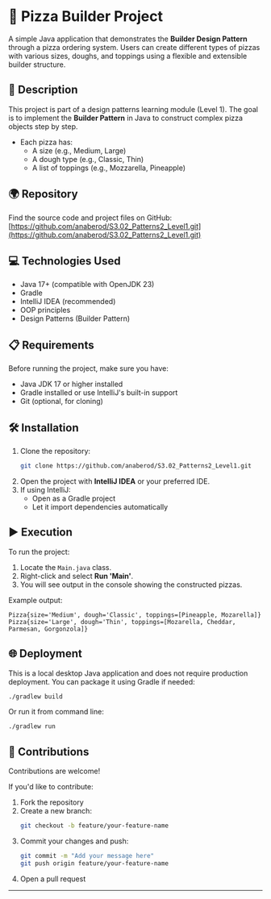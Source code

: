 # 🍕 Pizza Builder Project

A simple Java application that demonstrates the **Builder Design Pattern** through a pizza ordering system. Users can create different types of pizzas with various sizes, doughs, and toppings using a flexible and extensible builder structure.

## 📄 Description

This project is part of a design patterns learning module (Level 1). The goal is to implement the **Builder Pattern** in Java to construct complex pizza objects step by step.

- Each pizza has:
  - A size (e.g., Medium, Large)
  - A dough type (e.g., Classic, Thin)
  - A list of toppings (e.g., Mozzarella, Pineapple)

## 🌍 Repository

Find the source code and project files on GitHub:  
[https://github.com/anaberod/S3.02_Patterns2_Level1.git](https://github.com/anaberod/S3.02_Patterns2_Level1.git)

## 💻 Technologies Used

- Java 17+ (compatible with OpenJDK 23)
- Gradle
- IntelliJ IDEA (recommended)
- OOP principles
- Design Patterns (Builder Pattern)

## 📋 Requirements

Before running the project, make sure you have:

- Java JDK 17 or higher installed
- Gradle installed or use IntelliJ's built-in support
- Git (optional, for cloning)

## 🛠️ Installation

1. Clone the repository:
   ```bash
   git clone https://github.com/anaberod/S3.02_Patterns2_Level1.git
   ```
2. Open the project with **IntelliJ IDEA** or your preferred IDE.
3. If using IntelliJ:
   - Open as a Gradle project
   - Let it import dependencies automatically

## ▶️ Execution

To run the project:

1. Locate the `Main.java` class.
2. Right-click and select **Run 'Main'**.
3. You will see output in the console showing the constructed pizzas.

Example output:
```
Pizza{size='Medium', dough='Classic', toppings=[Pineapple, Mozarella]}
Pizza{size='Large', dough='Thin', toppings=[Mozarella, Cheddar, Parmesan, Gorgonzola]}
```

## 🌐 Deployment

This is a local desktop Java application and does not require production deployment. You can package it using Gradle if needed:

```bash
./gradlew build
```

Or run it from command line:

```bash
./gradlew run
```

## 🤝 Contributions

Contributions are welcome!

If you'd like to contribute:

1. Fork the repository
2. Create a new branch:
   ```bash
   git checkout -b feature/your-feature-name
   ```
3. Commit your changes and push:
   ```bash
   git commit -m "Add your message here"
   git push origin feature/your-feature-name
   ```
4. Open a pull request

---

